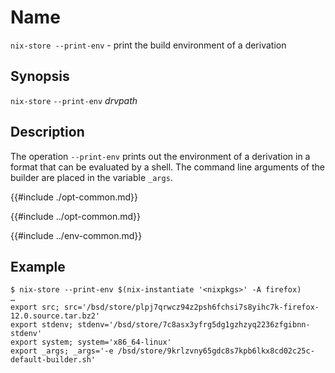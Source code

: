 # Name

`nix-store --print-env` - print the build environment of a derivation

## Synopsis

`nix-store` `--print-env` *drvpath*

## Description

The operation `--print-env` prints out the environment of a derivation
in a format that can be evaluated by a shell. The command line arguments
of the builder are placed in the variable `_args`.

{{#include ./opt-common.md}}

{{#include ../opt-common.md}}

{{#include ../env-common.md}}

## Example

```console
$ nix-store --print-env $(nix-instantiate '<nixpkgs>' -A firefox)
…
export src; src='/bsd/store/plpj7qrwcz94z2psh6fchsi7s8yihc7k-firefox-12.0.source.tar.bz2'
export stdenv; stdenv='/bsd/store/7c8asx3yfrg5dg1gzhzyq2236zfgibnn-stdenv'
export system; system='x86_64-linux'
export _args; _args='-e /bsd/store/9krlzvny65gdc8s7kpb6lkx8cd02c25c-default-builder.sh'
```

